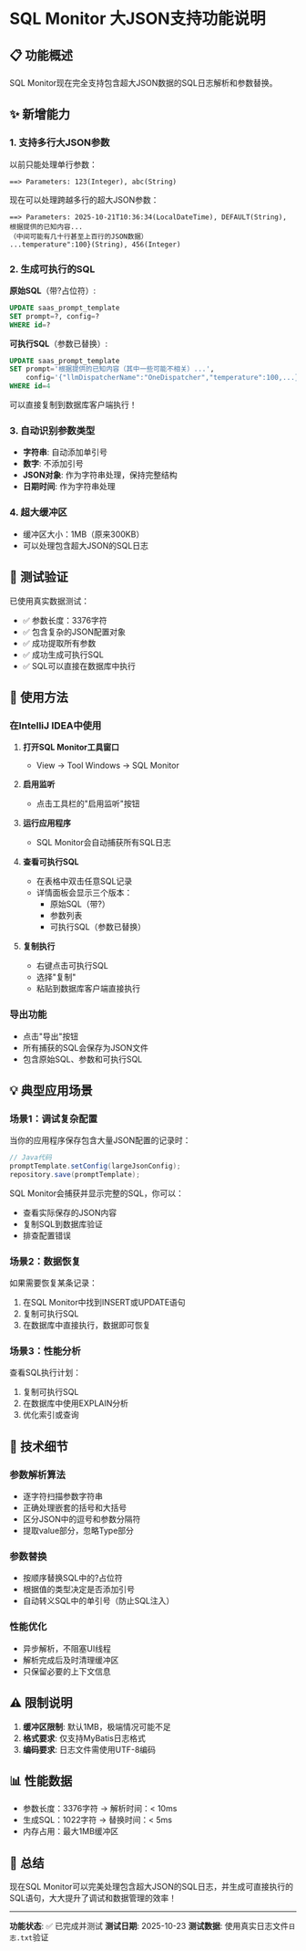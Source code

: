 # SQL Monitor 大JSON支持功能说明

## 📋 功能概述

SQL Monitor现在完全支持包含超大JSON数据的SQL日志解析和参数替换。

## ✨ 新增能力

### 1. 支持多行大JSON参数

以前只能处理单行参数：
```
==> Parameters: 123(Integer), abc(String)
```

现在可以处理跨越多行的超大JSON参数：
```
==> Parameters: 2025-10-21T10:36:34(LocalDateTime), DEFAULT(String), 根据提供的已知内容...
（中间可能有几十行甚至上百行的JSON数据）
...temperature":100}(String), 456(Integer)
```

### 2. 生成可执行的SQL

**原始SQL**（带?占位符）:
```sql
UPDATE saas_prompt_template 
SET prompt=?, config=? 
WHERE id=?
```

**可执行SQL**（参数已替换）:
```sql
UPDATE saas_prompt_template 
SET prompt='根据提供的已知内容（其中一些可能不相关）...', 
    config='{"llmDispatcherName":"OneDispatcher","temperature":100,...}' 
WHERE id=4
```

可以直接复制到数据库客户端执行！

### 3. 自动识别参数类型

- **字符串**: 自动添加单引号
- **数字**: 不添加引号
- **JSON对象**: 作为字符串处理，保持完整结构
- **日期时间**: 作为字符串处理

### 4. 超大缓冲区

- 缓冲区大小：1MB（原来300KB）
- 可以处理包含超大JSON的SQL日志

## 🎯 测试验证

已使用真实数据测试：
- ✅ 参数长度：3376字符
- ✅ 包含复杂的JSON配置对象
- ✅ 成功提取所有参数
- ✅ 成功生成可执行SQL
- ✅ SQL可以直接在数据库中执行

## 📖 使用方法

### 在IntelliJ IDEA中使用

1. **打开SQL Monitor工具窗口**
   - View → Tool Windows → SQL Monitor

2. **启用监听**
   - 点击工具栏的"启用监听"按钮

3. **运行应用程序**
   - SQL Monitor会自动捕获所有SQL日志

4. **查看可执行SQL**
   - 在表格中双击任意SQL记录
   - 详情面板会显示三个版本：
     - 原始SQL（带?）
     - 参数列表
     - 可执行SQL（参数已替换）

5. **复制执行**
   - 右键点击可执行SQL
   - 选择"复制"
   - 粘贴到数据库客户端直接执行

### 导出功能

- 点击"导出"按钮
- 所有捕获的SQL会保存为JSON文件
- 包含原始SQL、参数和可执行SQL

## 💡 典型应用场景

### 场景1：调试复杂配置

当你的应用程序保存包含大量JSON配置的记录时：
```java
// Java代码
promptTemplate.setConfig(largeJsonConfig);
repository.save(promptTemplate);
```

SQL Monitor会捕获并显示完整的SQL，你可以：
- 查看实际保存的JSON内容
- 复制SQL到数据库验证
- 排查配置错误

### 场景2：数据恢复

如果需要恢复某条记录：
1. 在SQL Monitor中找到INSERT或UPDATE语句
2. 复制可执行SQL
3. 在数据库中直接执行，数据即可恢复

### 场景3：性能分析

查看SQL执行计划：
1. 复制可执行SQL
2. 在数据库中使用EXPLAIN分析
3. 优化索引或查询

## 🔧 技术细节

### 参数解析算法

- 逐字符扫描参数字符串
- 正确处理嵌套的括号和大括号
- 区分JSON中的逗号和参数分隔符
- 提取value部分，忽略Type部分

### 参数替换

- 按顺序替换SQL中的?占位符
- 根据值的类型决定是否添加引号
- 自动转义SQL中的单引号（防止SQL注入）

### 性能优化

- 异步解析，不阻塞UI线程
- 解析完成后及时清理缓冲区
- 只保留必要的上下文信息

## ⚠️ 限制说明

1. **缓冲区限制**: 默认1MB，极端情况可能不足
2. **格式要求**: 仅支持MyBatis日志格式
3. **编码要求**: 日志文件需使用UTF-8编码

## 📊 性能数据

- 参数长度：3376字符 → 解析时间：< 10ms
- 生成SQL：1022字符 → 替换时间：< 5ms
- 内存占用：最大1MB缓冲区

## 🎉 总结

现在SQL Monitor可以完美处理包含超大JSON的SQL日志，并生成可直接执行的SQL语句，大大提升了调试和数据管理的效率！

---

**功能状态**: ✅ 已完成并测试
**测试日期**: 2025-10-23
**测试数据**: 使用真实日志文件`日志.txt`验证


